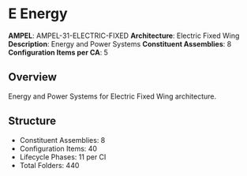 # E Energy

**AMPEL**: AMPEL-31-ELECTRIC-FIXED
**Architecture**: Electric Fixed Wing
**Description**: Energy and Power Systems
**Constituent Assemblies**: 8
**Configuration Items per CA**: 5

## Overview
Energy and Power Systems for Electric Fixed Wing architecture.

## Structure
- Constituent Assemblies: 8
- Configuration Items: 40
- Lifecycle Phases: 11 per CI
- Total Folders: 440
